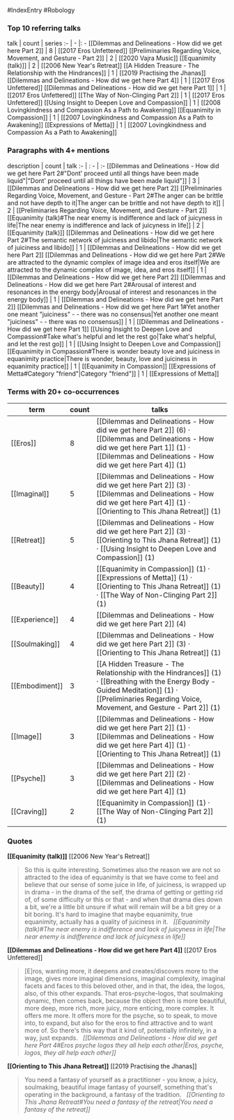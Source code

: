 #IndexEntry #Robology

### Top 10 referring talks
talk | count | series
:- | - |: -
[[Dilemmas and Delineations - How did we get here Part 2]] | 8 | [[2017 Eros Unfettered]]
[[Preliminaries Regarding Voice, Movement, and Gesture - Part 2]] | 2 | [[2020 Vajra Music]]
[[Equanimity (talk)]] | 2 | [[2006 New Year's Retreat]]
[[A Hidden Treasure - The Relationship with the Hindrances]] | 1 | [[2019 Practising the Jhanas]]
[[Dilemmas and Delineations - How did we get here Part 4]] | 1 | [[2017 Eros Unfettered]]
[[Dilemmas and Delineations - How did we get here Part 1]] | 1 | [[2017 Eros Unfettered]]
[[The Way of Non-Clinging Part 2]] | 1 | [[2017 Eros Unfettered]]
[[Using Insight to Deepen Love and Compassion]] | 1 | [[2008 Lovingkindness and Compassion As a Path to Awakening]]
[[Equanimity in Compassion]] | 1 | [[2007 Lovingkindness and Compassion As a Path to Awakening]]
[[Expressions of Metta]] | 1 | [[2007 Lovingkindness and Compassion As a Path to Awakening]]

### Paragraphs with 4+ mentions
description | count | talk
:- | : - | :-
[[Dilemmas and Delineations - How did we get here Part 2#"Dont' proceed until all things have been made liquid"\|"Dont' proceed until all things have been made liquid"]] | 3 | [[Dilemmas and Delineations - How did we get here Part 2]]
[[Preliminaries Regarding Voice, Movement, and Gesture - Part 2#The anger can be brittle and not have depth to it\|The anger can be brittle and not have depth to it]] | 2 | [[Preliminaries Regarding Voice, Movement, and Gesture - Part 2]]
[[Equanimity (talk)#The near enemy is indifference and lack of juicyness in life\|The near enemy is indifference and lack of juicyness in life]] | 2 | [[Equanimity (talk)]]
[[Dilemmas and Delineations - How did we get here Part 2#The semantic network of juiciness and libido\|The semantic network of juiciness and libido]] | 1 | [[Dilemmas and Delineations - How did we get here Part 2]]
[[Dilemmas and Delineations - How did we get here Part 2#We are attracted to the dynamic complex of image idea and eros itself\|We are attracted to the dynamic complex of image, idea, and eros itself]] | 1 | [[Dilemmas and Delineations - How did we get here Part 2]]
[[Dilemmas and Delineations - How did we get here Part 2#Arousal of interest and resonances in the energy body\|Arousal of interest and resonances in the energy body]] | 1 | [[Dilemmas and Delineations - How did we get here Part 2]]
[[Dilemmas and Delineations - How did we get here Part 1#Yet another one meant "juiciness" - - there was no consensus\|Yet another one meant "juiciness" - - there was no consensus]] | 1 | [[Dilemmas and Delineations - How did we get here Part 1]]
[[Using Insight to Deepen Love and Compassion#Take what's helpful and let the rest go\|Take what's helpful, and let the rest go]] | 1 | [[Using Insight to Deepen Love and Compassion]]
[[Equanimity in Compassion#There is wonder beauty love and juiciness in equanimity practice\|There is wonder, beauty, love and juiciness in equanimity practice]] | 1 | [[Equanimity in Compassion]]
[[Expressions of Metta#Category "friend"\|Category "friend"]] | 1 | [[Expressions of Metta]]

### Terms with 20+ co-occurrences
term | count | talks
-|-|-
[[Eros]] | 8 | <span class="counts">[[Dilemmas and Delineations - How did we get here Part 2]] (6) · [[Dilemmas and Delineations - How did we get here Part 1]] (1) · [[Dilemmas and Delineations - How did we get here Part 4]] (1)</span> 
[[Imaginal]] | 5 | <span class="counts">[[Dilemmas and Delineations - How did we get here Part 2]] (3) · [[Dilemmas and Delineations - How did we get here Part 4]] (1) · [[Orienting to This Jhana Retreat]] (1)</span> 
[[Retreat]] | 5 | <span class="counts">[[Dilemmas and Delineations - How did we get here Part 2]] (3) · [[Orienting to This Jhana Retreat]] (1) · [[Using Insight to Deepen Love and Compassion]] (1)</span> 
[[Beauty]] | 4 | <span class="counts">[[Equanimity in Compassion]] (1) · [[Expressions of Metta]] (1) · [[Orienting to This Jhana Retreat]] (1) · [[The Way of Non-Clinging Part 2]] (1)</span> 
[[Experience]] | 4 | <span class="counts">[[Dilemmas and Delineations - How did we get here Part 2]] (4)</span> 
[[Soulmaking]] | 4 | <span class="counts">[[Dilemmas and Delineations - How did we get here Part 2]] (3) · [[Orienting to This Jhana Retreat]] (1)</span> 
[[Embodiment]] | 3 | <span class="counts">[[A Hidden Treasure - The Relationship with the Hindrances]] (1) · [[Breathing with the Energy Body - Guided Meditation]] (1) · [[Preliminaries Regarding Voice, Movement, and Gesture - Part 2]] (1)</span> 
[[Image]] | 3 | <span class="counts">[[Dilemmas and Delineations - How did we get here Part 2]] (1) · [[Dilemmas and Delineations - How did we get here Part 4]] (1) · [[Orienting to This Jhana Retreat]] (1)</span> 
[[Psyche]] | 3 | <span class="counts">[[Dilemmas and Delineations - How did we get here Part 2]] (2) · [[Dilemmas and Delineations - How did we get here Part 4]] (1)</span> 
[[Craving]] | 2 | <span class="counts">[[Equanimity in Compassion]] (1) · [[The Way of Non-Clinging Part 2]] (1)</span> 

### Quotes
**[[Equanimity (talk)]]**
<span class="counts">[[2006 New Year's Retreat]]</span>
> So this is quite interesting. Sometimes also the reason we are not so attracted to the idea of equanimity is that we have come to feel and believe that our sense of some juice in life, of juiciness, is wrapped up in drama - in the drama of the self, the drama of getting or getting rid of, of some difficulty or this or that - and when that drama dies down a bit, we're a little bit unsure if what will remain will be a bit grey or a bit boring. It's hard to imagine that maybe equanimity, true equanimity, actually has a quality of juiciness in it. &nbsp;&nbsp;<span class="counts">_[[Equanimity (talk)#The near enemy is indifference and lack of juicyness in life|The near enemy is indifference and lack of juicyness in life]]_</span>

**[[Dilemmas and Delineations - How did we get here Part 4]]**
<span class="counts">[[2017 Eros Unfettered]]</span>
> [E]ros, wanting more, it deepens and creates/discovers more to the image, gives more imaginal dimensions, imaginal complexity, imaginal facets and faces to this beloved other, and in that, the idea, the logos, also, of this other expands. That eros-psyche-logos, that soulmaking dynamic, then comes back, because the object then is more beautiful, more deep, more rich, more juicy, more enticing, more complex. It offers me more. It offers more for the psyche, so to speak, to move into, to expand, but also for the eros to find attractive and to want more of. So there's this way that it kind of, potentially infinitely, in a way, just expands. &nbsp;&nbsp;<span class="counts">_[[Dilemmas and Delineations - How did we get here Part 4#Eros psyche logos they all help each other|Eros, psyche, logos, they all help each other]]_</span>

**[[Orienting to This Jhana Retreat]]**
<span class="counts">[[2019 Practising the Jhanas]]</span>
> You need a fantasy of yourself as a practitioner - you know, a juicy, soulmaking, beautiful image fantasy of yourself, something that's operating in the background, a fantasy of the tradition. &nbsp;&nbsp;<span class="counts">_[[Orienting to This Jhana Retreat#You need a fantasy of the retreat|You need a fantasy of the retreat]]_</span>


